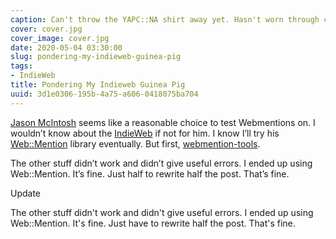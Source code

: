 ```yaml
---
caption: Can't throw the YAPC::NA shirt away yet. Hasn't worn through completely yet.
cover: cover.jpg
cover_image: cover.jpg
date: 2020-05-04 03:30:00
slug: pondering-my-indieweb-guinea-pig
tags:
- IndieWeb
title: Pondering My Indieweb Guinea Pig
uuid: 3d1e0306-195b-4a75-a606-0418075ba704
---
```


[IndieWeb]: https://indieweb.org
[Web::Mention]: https://metacpan.org/pod/Web::Mention
[webmention-tools]: https://github.com/Ryuno-Ki/webmention-tools

<a class="u-category h-card" href="https://jmac.org">Jason McIntosh</a> seems
like a reasonable choice to test Webmentions on. I wouldn’t know about the
[IndieWeb][] if not for him. I know I’ll try his [Web::Mention][] library
eventually. But first, [webmention-tools][].

The other stuff didn’t work and didn’t give useful errors. I ended up
using Web::Mention. It’s fine. Just half to rewrite half the post.
That’s fine.

<div class="admonition">
<p class="admonition-title">Update</p>

The other stuff didn't work and didn't give useful errors.  I ended up using
Web::Mention.  It's fine.  Just have to rewrite half the post.  That's fine.

</div>